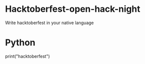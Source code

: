 # Hacktoberfest-open-hack-night
Write hacktoberfest in your native language

# Python
print("hacktoberfest")
